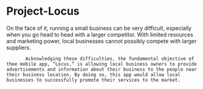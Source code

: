 # Project-Locus

On the face of it, running a small business can be very difficult, especially when you go head to head with a larger competitor. With limited resources and marketing power, local businesses cannot possibly compete with larger suppliers.
           
           
           Acknowledging these difficulties, the fundamental objective of thee mobile app, “Locus,” is allowing local business owners to provide advertisements and information about their business to the people near their business location. By doing so, this app would allow local businesses to successfully promote their services to the market.

